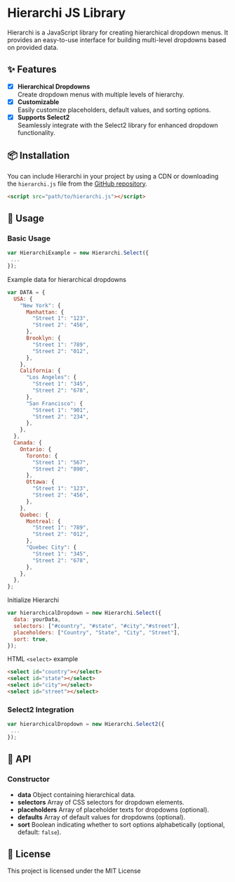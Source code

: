 # Hierarchi JS Library

Hierarchi is a JavaScript library for creating hierarchical dropdown menus. It provides an easy-to-use interface for building multi-level dropdowns based on provided data.

## ✨ Features

* [x] **Hierarchical Dropdowns**\
  Create dropdown menus with multiple levels of hierarchy.
* [x] **Customizable**\
  Easily customize placeholders, default values, and sorting options.
* [x] **Supports Select2**\
  Seamlessly integrate with the Select2 library for enhanced dropdown functionality.

## 📦 Installation

You can include Hierarchi in your project by using a CDN or downloading the `hierarchi.js` file from the [GitHub repository](https://github.com/munichPMN/Hierarchi/).

```html
<script src="path/to/hierarchi.js"></script>
```

## 🚀 Usage

### Basic Usage

```javascript
var HierarchiExample = new Hierarchi.Select({
 ...
});
```

Example data for hierarchical dropdowns

```javascript
var DATA = {
  USA: {
    "New York": {
      Manhattan: {
        "Street 1": "123",
        "Street 2": "456",
      },
      Brooklyn: {
        "Street 1": "789",
        "Street 2": "012",
      },
    },
    California: {
      "Los Angeles": {
        "Street 1": "345",
        "Street 2": "678",
      },
      "San Francisco": {
        "Street 1": "901",
        "Street 2": "234",
      },
    },
  },
  Canada: {
    Ontario: {
      Toronto: {
        "Street 1": "567",
        "Street 2": "890",
      },
      Ottawa: {
        "Street 1": "123",
        "Street 2": "456",
      },
    },
    Quebec: {
      Montreal: {
        "Street 1": "789",
        "Street 2": "012",
      },
      "Quebec City": {
        "Street 1": "345",
        "Street 2": "678",
      },
    },
  },
};
```

Initialize Hierarchi

```javascript
var hierarchicalDropdown = new Hierarchi.Select({
  data: yourData,
  selectors: ["#country", "#state", "#city","#street"],
  placeholders: ["Country", "State", "City", "Street"],
  sort: true,
});
```

HTML `<select>` example

```html
<select id="country"></select>
<select id="state"></select>
<select id="city"></select>
<select id="street"></select>
```

### Select2 Integration

```javascript
var hierarchicalDropdown = new Hierarchi.Select2({
 ...
});
```

## 📖 API

### Constructor

* **data** Object containing hierarchical data.
* **selectors** Array of CSS selectors for dropdown elements.
* **placeholders** Array of placeholder texts for dropdowns (optional).
* **defaults** Array of default values for dropdowns (optional).
* **sort** Boolean indicating whether to sort options alphabetically (optional, default: `false`).

## 📄 License

This project is licensed under the MIT License

